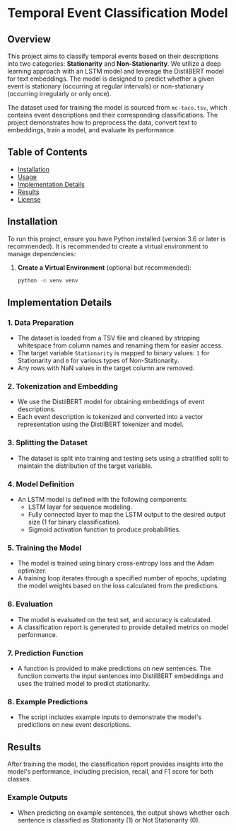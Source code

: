 # Temporal Event Classification Model

## Overview

This project aims to classify temporal events based on their descriptions into two categories: **Stationarity** and **Non-Stationarity**. We utilize a deep learning approach with an LSTM model and leverage the DistilBERT model for text embeddings. The model is designed to predict whether a given event is stationary (occurring at regular intervals) or non-stationary (occurring irregularly or only once).

The dataset used for training the model is sourced from `mc-taco.tsv`, which contains event descriptions and their corresponding classifications. The project demonstrates how to preprocess the data, convert text to embeddings, train a model, and evaluate its performance.

## Table of Contents

- [Installation](#installation)
- [Usage](#usage)
- [Implementation Details](#implementation-details)
- [Results](#results)
- [License](#license)

## Installation

To run this project, ensure you have Python installed (version 3.6 or later is recommended). It is recommended to create a virtual environment to manage dependencies:

1. **Create a Virtual Environment** (optional but recommended):

   ```bash
   python -m venv venv


## Implementation Details

### 1. Data Preparation
- The dataset is loaded from a TSV file and cleaned by stripping whitespace from column names and renaming them for easier access.
- The target variable `Stationarity` is mapped to binary values: `1` for Stationarity and `0` for various types of Non-Stationarity.
- Any rows with NaN values in the target column are removed.

### 2. Tokenization and Embedding
- We use the DistilBERT model for obtaining embeddings of event descriptions.
- Each event description is tokenized and converted into a vector representation using the DistilBERT tokenizer and model.

### 3. Splitting the Dataset
- The dataset is split into training and testing sets using a stratified split to maintain the distribution of the target variable.

### 4. Model Definition
- An LSTM model is defined with the following components:
  - LSTM layer for sequence modeling.
  - Fully connected layer to map the LSTM output to the desired output size (1 for binary classification).
  - Sigmoid activation function to produce probabilities.

### 5. Training the Model
- The model is trained using binary cross-entropy loss and the Adam optimizer.
- A training loop iterates through a specified number of epochs, updating the model weights based on the loss calculated from the predictions.

### 6. Evaluation
- The model is evaluated on the test set, and accuracy is calculated.
- A classification report is generated to provide detailed metrics on model performance.

### 7. Prediction Function
- A function is provided to make predictions on new sentences. The function converts the input sentences into DistilBERT embeddings and uses the trained model to predict stationarity.

### 8. Example Predictions
- The script includes example inputs to demonstrate the model's predictions on new event descriptions.

## Results

After training the model, the classification report provides insights into the model's performance, including precision, recall, and F1 score for both classes.

### Example Outputs
- When predicting on example sentences, the output shows whether each sentence is classified as Stationarity (1) or Not Stationarity (0).
